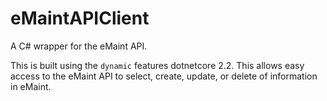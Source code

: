 # eMaintAPIClient
A C# wrapper for the eMaint API. 

This is built using the `dynamic` features dotnetcore 2.2. This allows easy access to the eMaint API to select, create, update, or delete of information in eMaint.
